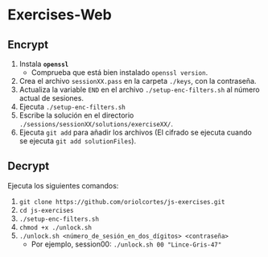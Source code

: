 # Exercises-Web

## Encrypt

1. Instala **`openssl`**
   - Comprueba que está bien instalado `openssl version`.
3. Crea el archivo `sessionXX.pass` en la carpeta `./keys`, con la contraseña.
4. Actualiza la variable `END` en el archivo `./setup-enc-filters.sh` al número actual de sesiones.
5. Ejecuta `./setup-enc-filters.sh`
6. Escribe la solución en el directorio `./sessions/sessionXX/solutions/exerciseXX/`.
7. Ejecuta `git add` para añadir los archivos (El cifrado se ejecuta cuando se ejecuta `git add solutionFiles`).

## Decrypt

Ejecuta los siguientes comandos:

1. `git clone https://github.com/oriolcortes/js-exercises.git`
2. `cd js-exercises`
3. `./setup-enc-filters.sh`
4. `chmod +x ./unlock.sh`
5. `./unlock.sh <número_de_sesión_en_dos_dígitos> <contraseña>`
   - Por ejemplo, session00: `./unlock.sh 00 "Lince-Gris-47"`

